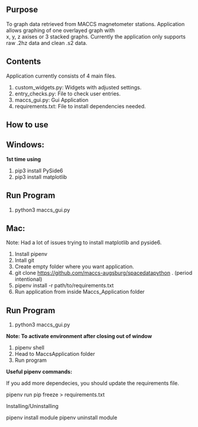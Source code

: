 ## **Purpose**

To graph data retrieved from MACCS
magnetometer stations. Application
allows graphing of one overlayed graph with  
x, y, z axises or 3 stacked graphs. Currently
the application only supports raw .2hz data and
clean .s2 data.

## **Contents**

Application currently consists of 4 main files.

1. custom_widgets.py: Widgets with adjusted settings.
2. entry_checks.py: File to check user entries.
3. maccs_gui.py: Gui Application
4. requirements.txt: File to install dependencies needed.

## **How to use**

## **Windows:**

**1st time using**

1. pip3 install PySide6
2. pip3 install matplotlib

## **Run Program**

1. python3 maccs_gui.py

## **Mac:** 

Note: Had a lot of issues trying to install matplotlib and pyside6.

1. Install pipenv
2. Intall git
3. Create empty folder where you want application.
4. git clone https://github.com/maccs-augsburg/spacedatapython . (period intentional)
5. pipenv install -r path/to/requirements.txt
6. Run application from inside Maccs_Application folder

## **Run Program**
1. python3 maccs_gui.py


**Note: To activate environment after closing out of window**

1. pipenv shell
2. Head to MaccsApplication folder
3. Run program

**Useful pipenv commands:**

If you add more dependecies, you should update the requirements file.

pipenv run pip freeze > requirements.txt

Installing/Uninstalling

pipenv install module
pipenv uninstall module



